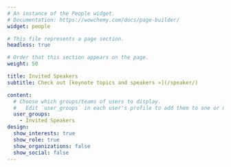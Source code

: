 ```yaml
---
# An instance of the People widget.
# Documentation: https://wowchemy.com/docs/page-builder/
widget: people

# This file represents a page section.
headless: true

# Order that this section appears on the page.
weight: 50

title: Invited Speakers
subtitle: Check out [keynote topics and speakers »](/speaker/)

content:
  # Choose which groups/teams of users to display.
  #   Edit `user_groups` in each user's profile to add them to one or more of these groups.
  user_groups:
    - Invited Speakers
design:
  show_interests: true
  show_role: true
  show_organizations: false
  show_social: false
---
```


